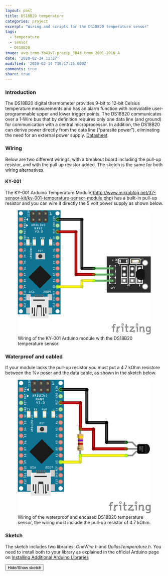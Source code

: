 ```yaml
---
layout: post
title: DS18B20 temperature
categories: project
excerpt: "Wiring and scripts for the DS18B20 temperature sensor"
tags:
  - temperature
  - sensor
  - DS18B20
image: avg-trmm-3b43v7-precip_3B43_trmm_2001-2016_A
date: '2020-02-14 11:27'
modified: '2020-02-14 T18:17:25.000Z'
comments: true
share: true
---
```

<script src="https://karttur.github.io/common/assets/js/karttur/togglediv.js"></script>

### Introduction

The DS18B20 digital thermometer provides 9-bit to 12-bit Celsius temperature measurements and has an alarm function with nonvolatile user-programmable upper and lower trigger points. The DS18B20 communicates over a 1-Wire bus that by definition requires only one data line (and ground) for communication with a central microprocessor. In addition, the DS18B20 can derive power directly from the data line (“parasite power”), eliminating the need for an external power supply. [Datasheet](https://datasheets.maximintegrated.com/en/ds/DS18B20.pdf).

### Wiring

Below are two different wirings, with a breakout board including the pull-up resistor, and with the pull up resistor added. The sketch is the same for both wiring alternatives.

#### KY-001

The KY-001 Arduino Temperature Module](http://www.mikroblog.net/37-sensor-kit/ky-001-temperature-sensor-module.php) has a built-in pull-up resistor and you can wire it directly the 5 volt power supply as shown below.

<figure>
<img src="../../images/nano-DS18B20-ky001_bb.png">
<figcaption> Wiring of the KY-001 Arduino module with the DS18B20 temperature sensor. </figcaption>
</figure>

### Waterproof and cabled

If your module lacks the pull-up resistor you must put a 4.7 kOhm resistore between the %v poser and the data cable, as shown in the sketch below.

<figure>
<img src="../../images/nano-DS18B20-waterproof-cable_bb.png">
<figcaption> Wiring of the waterproof and encased DS18B20 temperature sensor, the wiring must include the pull-up resistor of 4.7 kOhm. </figcaption>
</figure>

### Sketch

The sketch includes two libraries: _OneWire.h_ and _DallasTemperature.h_. You need to install both to your library as explained in the official Arduino page on [Installing Additional Arduino Libraries](https://www.arduino.cc/en/guide/libraries)

<button id= "toggleDS18B20" onclick="hiddencode('DS18B20')">Hide/Show sketch</button>

<div id="DS18B20" style="display:none">
{% capture text-capture %}
{% raw %}

```
/********************************************************************/
// First we include the libraries
#include <OneWire.h>
#include <DallasTemperature.h>
/********************************************************************/
// Data wire is plugged into pin 2 on the Arduino
#define ONE_WIRE_BUS 2
/********************************************************************/
// Setup a oneWire instance to communicate with any OneWire devices  
// (not just Maxim/Dallas temperature ICs)
OneWire oneWire(ONE_WIRE_BUS);
/********************************************************************/
// Pass our oneWire reference to Dallas Temperature.
DallasTemperature sensors(&oneWire);
/********************************************************************/
void setup(void)
{
 // start serial port
 Serial.begin(9600);
 Serial.println("Dallas Temperature IC Control Library Demo");
 // Start up the library
 sensors.begin();
}
void loop(void)
{
 // call sensors.requestTemperatures() to issue a global temperature
 // request to all devices on the bus
/********************************************************************/
 Serial.print(" Requesting temperatures...");
 sensors.requestTemperatures(); // Send the command to get temperature readings
 Serial.println("DONE");
/********************************************************************/
 Serial.print("Temperature is: ");
 Serial.print(sensors.getTempCByIndex(0)); // Why "byIndex"?  
   // You can have more than one DS18B20 on the same bus.  
   // 0 refers to the first IC on the wire
   delay(1000);
}
```
{% endraw %}
{% endcapture %}
{% include widgets/toggle-code.html  toggle-text=text-capture  %}
</div>
